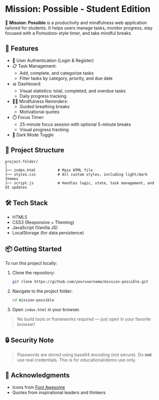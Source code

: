 # Mission: Possible - Student Edition

🎯 **Mission: Possible** is a productivity and mindfulness web application tailored for students. It helps users manage tasks, monitor progress, stay focused with a Pomodoro-style timer, and take mindful breaks.

## 🚀 Features

- 👤 User Authentication (Login & Register)
- 📋 Task Management:
  - Add, complete, and categorize tasks
  - Filter tasks by category, priority, and due date
- 📊 Dashboard:
  - Visual statistics: total, completed, and overdue tasks
  - Daily progress tracking
- 🧘‍♀️ Mindfulness Reminders:
  - Guided breathing breaks
  - Motivational quotes
- ⏱️ Focus Timer:
  - 25-minute focus session with optional 5-minute breaks
  - Visual progress tracking
- 🌙 Dark Mode Toggle

## 📂 Project Structure

```
project-folder/
│
├── index.html          # Main HTML file
├── styles.css          # All custom styles, including light/dark themes
├── script.js           # Handles logic, state, task management, and UI updates
```

## 🛠️ Tech Stack

- HTML5
- CSS3 (Responsive + Theming)
- JavaScript (Vanilla JS)
- LocalStorage (for data persistence)

## 📦 Getting Started

To run this project locally:

1. Clone the repository:
   ```bash
   git clone https://github.com/yourusername/mission-possible.git
   ```
2. Navigate to the project folder:
   ```bash
   cd mission-possible
   ```
3. Open `index.html` in your browser.

> No build tools or frameworks required — just open in your favorite browser!

## 🔒 Security Note

> Passwords are stored using base64 encoding (not secure). Do **not** use real credentials. This is for educational/demo use only.

## 🙌 Acknowledgments

- Icons from [Font Awesome](https://fontawesome.com/)
- Quotes from inspirational leaders and thinkers

